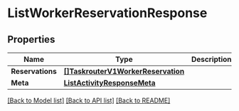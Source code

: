 # ListWorkerReservationResponse

## Properties

Name | Type | Description | Notes
------------ | ------------- | ------------- | -------------
**Reservations** | [**[]TaskrouterV1WorkerReservation**](TaskrouterV1WorkerReservation.md) |  |[optional] 
**Meta** | [**ListActivityResponseMeta**](ListActivityResponseMeta.md) |  |[optional] 

[[Back to Model list]](../README.md#documentation-for-models) [[Back to API list]](../README.md#documentation-for-api-endpoints) [[Back to README]](../README.md)



